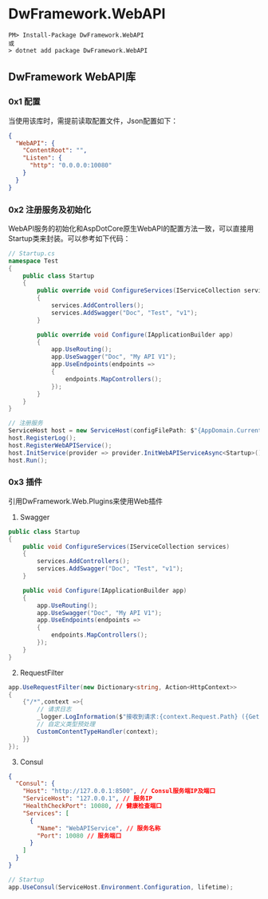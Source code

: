 # DwFramework.WebAPI

```shell
PM> Install-Package DwFramework.WebAPI
或
> dotnet add package DwFramework.WebAPI
```

## DwFramework WebAPI库

### 0x1 配置

当使用该库时，需提前读取配置文件，Json配置如下：

```json
{
  "WebAPI": {
    "ContentRoot": "",
    "Listen": {
      "http": "0.0.0.0:10080"
    }
  }
}
```

### 0x2 注册服务及初始化

WebAPI服务的初始化和AspDotCore原生WebAPI的配置方法一致，可以直接用Startup类来封装。可以参考如下代码：

```c#
// Startup.cs
namespace Test
{
    public class Startup
    {
        public override void ConfigureServices(IServiceCollection services)
        {
            services.AddControllers();
            services.AddSwagger("Doc", "Test", "v1");
        }

        public override void Configure(IApplicationBuilder app)
        {
            app.UseRouting();
            app.UseSwagger("Doc", "My API V1");
            app.UseEndpoints(endpoints =>
            {
                endpoints.MapControllers();
            });
        }
    }
}
```

```c#
// 注册服务
ServiceHost host = new ServiceHost(configFilePath: $"{AppDomain.CurrentDomain.BaseDirectory}Config.json");
host.RegisterLog();
host.RegisterWebAPIService();
host.InitService(provider => provider.InitWebAPIServiceAsync<Startup>());
host.Run();
```

### 0x3 插件

引用DwFramework.Web.Plugins来使用Web插件

1. Swagger

```c#
public class Startup
{
    public void ConfigureServices(IServiceCollection services)
    {
        services.AddControllers();
        services.AddSwagger("Doc", "Test", "v1");
    }

    public void Configure(IApplicationBuilder app)
    {
        app.UseRouting();
        app.UseSwagger("Doc", "My API V1");
        app.UseEndpoints(endpoints =>
        {
            endpoints.MapControllers();
        });
    }
}
```

2. RequestFilter

```c#
app.UseRequestFilter(new Dictionary<string, Action<HttpContext>>
{
    {"/*",context =>{
        // 请求日志
        _logger.LogInformation($"接收到请求:{context.Request.Path} ({GetIP(context)})");
        // 自定义类型预处理
        CustomContentTypeHandler(context);
    }}
});
```

3. Consul

```json
{
  "Consul": {
    "Host": "http://127.0.0.1:8500", // Consul服务端IP及端口
    "ServiceHost": "127.0.0.1", // 服务IP
    "HealthCheckPort": 10080, // 健康检查端口
    "Services": [
      {
        "Name": "WebAPIService", // 服务名称
        "Port": 10080 // 服务端口
      }
    ]
  }
}
```

```c#
// Startup
app.UseConsul(ServiceHost.Environment.Configuration, lifetime);
```